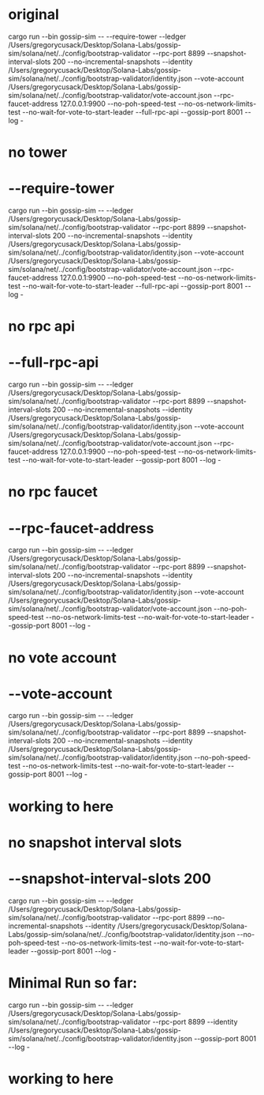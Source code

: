 # original
cargo  run   --bin gossip-sim  --  --require-tower --ledger /Users/gregorycusack/Desktop/Solana-Labs/gossip-sim/solana/net/../config/bootstrap-validator --rpc-port 8899 --snapshot-interval-slots 200 --no-incremental-snapshots --identity /Users/gregorycusack/Desktop/Solana-Labs/gossip-sim/solana/net/../config/bootstrap-validator/identity.json --vote-account /Users/gregorycusack/Desktop/Solana-Labs/gossip-sim/solana/net/../config/bootstrap-validator/vote-account.json --rpc-faucet-address 127.0.0.1:9900 --no-poh-speed-test --no-os-network-limits-test --no-wait-for-vote-to-start-leader --full-rpc-api --gossip-port 8001 --log -

# no tower
# --require-tower
cargo  run   --bin gossip-sim  --  --ledger /Users/gregorycusack/Desktop/Solana-Labs/gossip-sim/solana/net/../config/bootstrap-validator --rpc-port 8899 --snapshot-interval-slots 200 --no-incremental-snapshots --identity /Users/gregorycusack/Desktop/Solana-Labs/gossip-sim/solana/net/../config/bootstrap-validator/identity.json --vote-account /Users/gregorycusack/Desktop/Solana-Labs/gossip-sim/solana/net/../config/bootstrap-validator/vote-account.json --rpc-faucet-address 127.0.0.1:9900 --no-poh-speed-test --no-os-network-limits-test --no-wait-for-vote-to-start-leader --full-rpc-api --gossip-port 8001 --log -

# no rpc api
# --full-rpc-api
cargo  run   --bin gossip-sim  --  --ledger /Users/gregorycusack/Desktop/Solana-Labs/gossip-sim/solana/net/../config/bootstrap-validator --rpc-port 8899 --snapshot-interval-slots 200 --no-incremental-snapshots --identity /Users/gregorycusack/Desktop/Solana-Labs/gossip-sim/solana/net/../config/bootstrap-validator/identity.json --vote-account /Users/gregorycusack/Desktop/Solana-Labs/gossip-sim/solana/net/../config/bootstrap-validator/vote-account.json --rpc-faucet-address 127.0.0.1:9900 --no-poh-speed-test --no-os-network-limits-test --no-wait-for-vote-to-start-leader --gossip-port 8001 --log -

# no rpc faucet
# --rpc-faucet-address
cargo  run   --bin gossip-sim  --  --ledger /Users/gregorycusack/Desktop/Solana-Labs/gossip-sim/solana/net/../config/bootstrap-validator --rpc-port 8899 --snapshot-interval-slots 200 --no-incremental-snapshots --identity /Users/gregorycusack/Desktop/Solana-Labs/gossip-sim/solana/net/../config/bootstrap-validator/identity.json --vote-account /Users/gregorycusack/Desktop/Solana-Labs/gossip-sim/solana/net/../config/bootstrap-validator/vote-account.json --no-poh-speed-test --no-os-network-limits-test --no-wait-for-vote-to-start-leader  --gossip-port 8001 --log -

# no vote account
# --vote-account <path>
cargo  run   --bin gossip-sim  --  --ledger /Users/gregorycusack/Desktop/Solana-Labs/gossip-sim/solana/net/../config/bootstrap-validator --rpc-port 8899 --snapshot-interval-slots 200 --no-incremental-snapshots --identity /Users/gregorycusack/Desktop/Solana-Labs/gossip-sim/solana/net/../config/bootstrap-validator/identity.json  --no-poh-speed-test --no-os-network-limits-test --no-wait-for-vote-to-start-leader  --gossip-port 8001 --log -

# working to here

# no snapshot interval slots
# --snapshot-interval-slots 200
cargo  run   --bin gossip-sim  --  --ledger /Users/gregorycusack/Desktop/Solana-Labs/gossip-sim/solana/net/../config/bootstrap-validator --rpc-port 8899 --no-incremental-snapshots --identity /Users/gregorycusack/Desktop/Solana-Labs/gossip-sim/solana/net/../config/bootstrap-validator/identity.json  --no-poh-speed-test --no-os-network-limits-test --no-wait-for-vote-to-start-leader  --gossip-port 8001 --log -


# Minimal Run so far: 
cargo  run   --bin gossip-sim  --  --ledger /Users/gregorycusack/Desktop/Solana-Labs/gossip-sim/solana/net/../config/bootstrap-validator --rpc-port 8899 --identity /Users/gregorycusack/Desktop/Solana-Labs/gossip-sim/solana/net/../config/bootstrap-validator/identity.json  --gossip-port 8001 --log -

# working to here
